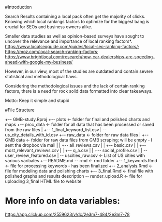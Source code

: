 

#Introduction

Search Results containing a local pack often get the majority of clicks. Knowing which local rankings factors to optimize for the biggest bang is crucial for SEOs and business owners alike.

Smaller data studies as well as opinion-based surveys have sought to uncover the relevance and importance of local ranking factors*. https://www.localseoguide.com/guides/local-seo-ranking-factors/; https://moz.com/local-search-ranking-factors; https://www.brightlocal.com/research/how-car-dealerships-are-speeding-ahead-with-google-my-business/

However, in our view, most of the studies are outdated and contain severe statistical and methodological flaws. 

Considering the methodological issues and the lack of certain ranking factors, there is a need for rock solid data formatted into clear takeaways.

Motto: Keep it simple and stupid

#File Structure

+-- GMB-study.Rproj
+-- plots                 <- folder for final and polished charts and maps
+-- proc_data             <- folder for all data that has been processed or saved from the raw files
|   +-- 1_final_keyword_list.csv
|   \-- us_city_details_with_id.csv
+-- raw_data              <- folder for raw data files 
|   +-- GMB data          <- folder for raw data files from GMB scraping; will be empty - I sent the dropbox via mail
|   |   +-- all_reviews.csv
|   |   +-- basic.csv
|   |   +-- most_relevant_reviews.csv
|   |   +-- q_a.csv
|   |   +-- social_profile.csv
|   |   \-- user_review_featured.csv
|   \-- uscities_raw.csv  <- List of US cities with various varibales
+-- README.md
\-- rmd                   <- rmd folder
    +-- 1_keywords.Rmd    <- file for processing keywords - has been finalized
    +-- 2_analysis.Rmd    <- file for modeling data and polishing charts
    +-- 3_final.Rmd       <- final file with polished graphs and results description 
    \-- render_upload.R   <- file for uploading 3_final HTML file to website
    
    
    

# More info on data variables: 
https://app.clickup.com/2559623/v/dc/2e3m7-484/2e3m7-78  
